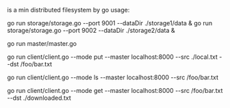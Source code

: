 is a min distributed filesystem by go
usage:

go run storage/storage.go --port 9001 --dataDir ./storage1/data &
go run storage/storage.go --port 9002 --dataDir ./storage2/data &


go run master/master.go


go run client/client.go --mode put --master localhost:8000 --src ./local.txt --dst /foo/bar.txt


go run client/client.go --mode ls --master localhost:8000 --src /foo/bar.txt


go run client/client.go --mode get --master localhost:8000 --src /foo/bar.txt --dst ./downloaded.txt
